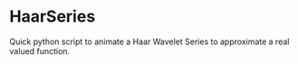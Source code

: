 # HaarSeries
Quick python script to animate a Haar Wavelet Series to approximate a real valued function.
